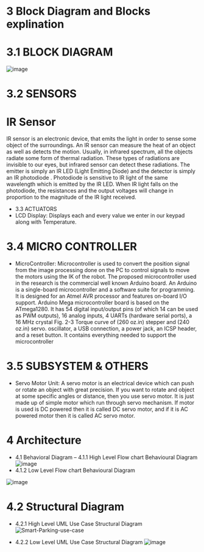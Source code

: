 # 3 Block Diagram and Blocks explination
# 3.1 BLOCK DIAGRAM
![image](https://user-images.githubusercontent.com/55775183/155832854-e01ad883-9229-4943-bb3b-e74086c82939.png)

# 3.2 SENSORS
#	IR Sensor
 IR sensor is an electronic device, that emits the light in order to sense some object of the surroundings. An IR sensor can measure the heat of an object as well as detects the motion. Usually, in infrared spectrum, all the objects radiate some form of thermal radiation. 
 These types of radiations are invisible to our eyes, but infrared sensor can detect these radiations. The emitter is simply an IR LED (Light Emitting Diode) and the detector is simply an IR photodiode . 
 Photodiode is sensitive to IR light of the same wavelength which is emitted by the IR LED. When IR light falls on the photodiode, the resistances and the output voltages will change in proportion to the magnitude of the IR light received. 
- 3.3 ACTUATORS
- LCD Display:
	Displays each and every value we enter in our keypad along with Temperature.
# 3.4 MICRO CONTROLLER 
-	MicroController:
Microcontroller is used to convert the position signal from the image processing done on the PC to control signals to move the motors using the IK of the robot. The proposed microcontroller used in the research is the commercial well known Arduino board. 
An Arduino is a single-board microcontroller and a software suite for programming. It is designed for an Atmel AVR processor and features on-board I/O support. Arduino Mega microcontroller board is based on the ATmega1280. It has 54 digital input/output pins (of which 14 can be used as PWM outputs), 16 analog inputs, 4 UARTs (hardware serial ports), a 16 MHz crystal Fig. 2-3 Torque curve of (260 oz.in) stepper and (240 oz.in) servo. oscillator, a USB connection, a power jack, an ICSP header, and a reset button.
 It contains everything needed to support the microcontroller
# 3.5 SUBSYSTEM & OTHERS
- Servo Motor Unit:
  A servo motor is an electrical device which can push or rotate an object with great precision. If you want to rotate and object at some specific angles or distance, then you use servo motor. 
  It is just made up of simple motor which run through servo mechanism. If motor is used is DC powered then it is called DC servo motor, and if it is AC powered motor then it is called AC servo motor.
# 4 Architecture
-	4.1 Behavioral Diagram
–	4.1.1 High Level Flow chart Behavioural Diagram
  ![image](https://user-images.githubusercontent.com/55775183/155833103-4aa62f35-8900-4805-9167-739ba31d15a2.png)
  -	 4.1.2 Low Level Flow chart Behavioural Diagram

  ![image](https://user-images.githubusercontent.com/55775183/155833142-a6b07fe2-10f7-42de-be4c-e4f8c4bced56.png)
#	4.2 Structural Diagram
- 4.2.1 High Level UML Use Case Structural Diagram
![Smart-Parking-use-case](https://user-images.githubusercontent.com/55775183/155836033-62aa8a8b-4d6f-4628-a5db-e94eede4d69d.png)

- 4.2.2 Low Level UML Use Case Structural Diagram
![image](https://user-images.githubusercontent.com/55775183/155833237-fb006a80-c4a4-4157-88fe-171a996db840.png)



